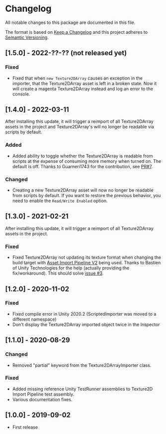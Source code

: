 # Changelog
All notable changes to this package are documented in this file.

The format is based on [Keep a Changelog](http://keepachangelog.com/en/1.0.0/)
and this project adheres to [Semantic Versioning](http://semver.org/spec/v2.0.0.html).

## [1.5.0] - 2022-??-?? (not released yet)
### Fixed
 - Fixed that when ```new Texture2DArray``` causes an exception in the importer, that the Texture2DArray asset is left in a broken state. Now it will create a magenta Texture2DArray instead and log an error to the console.

## [1.4.0] - 2022-03-11
After installing this update, it will trigger a reimport of all Texture2DArray assets in the project and Texture2DArray's will no longer be readable via scripts by default.
### Added
 - Added ability to toggle whether the Texture2DArray is readable from scripts at the expense of consuming more memory when turned on. The default is off. Thanks to Guarneri1743 for the contribution, see [PR#7](https://github.com/pschraut/UnityTexture2DArrayImportPipeline/pull/7).

### Changed
 - Creating a new Texture2DArray asset will now no longer be readable from scripts by default. If you want to restore the previous behavior, you need to enable the ```Read/Write Enabled``` option.


## [1.3.0] - 2021-02-21
After installing this update, it will trigger a reimport of all Texture2DArray assets in the project.
### Fixed 
 - Fixed Texture2DArray not updating its texture format when changing the build target with [Asset Import Pipeline V2](https://blogs.unity3d.com/2019/10/31/the-new-asset-import-pipeline-solid-foundation-for-speeding-up-asset-imports/) being used. Thanks to Bastien of Unity Technologies for the help (actually providing the fix/workaround). This should solve [issue #3](https://github.com/pschraut/UnityTexture2DArrayImportPipeline/issues/3).


## [1.2.0] - 2020-11-02
### Fixed 
 - Fixed compile error in Unity 2020.2 (ScriptedImporter was moved to a different namespace)
 - Don't display the Texture2DArray imported object twice in the Inspector


## [1.1.0] - 2020-08-29
### Changed
 - Removed "partial" keyword from the Texture2DArrayImporter class.
 
### Fixed
 - Added missing reference Unity TestRunner assemblies to Texture2D Import Pipeline test assembly.
 - Various documentation fixes.
 
## [1.0.0] - 2019-09-02
 - First release
